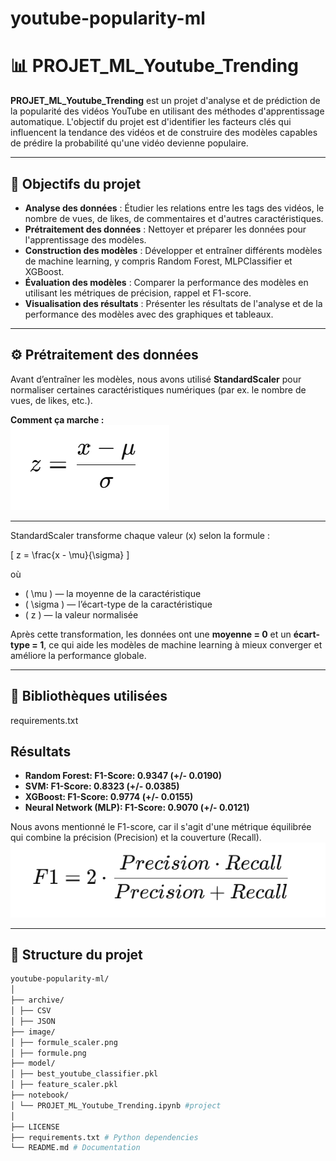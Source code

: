 # youtube-popularity-ml

# 📊 PROJET_ML_Youtube_Trending

**PROJET_ML_Youtube_Trending** est un projet d'analyse et de prédiction de la popularité des vidéos YouTube en utilisant des méthodes d'apprentissage automatique. L'objectif du projet est d'identifier les facteurs clés qui influencent la tendance des vidéos et de construire des modèles capables de prédire la probabilité qu'une vidéo devienne populaire.

---

## 🧠 Objectifs du projet

- **Analyse des données** : Étudier les relations entre les tags des vidéos, le nombre de vues, de likes, de commentaires et d'autres caractéristiques.  
- **Prétraitement des données** : Nettoyer et préparer les données pour l'apprentissage des modèles.  
- **Construction des modèles** : Développer et entraîner différents modèles de machine learning, y compris Random Forest, MLPClassifier et XGBoost.  
- **Évaluation des modèles** : Comparer la performance des modèles en utilisant les métriques de précision, rappel et F1-score.  
- **Visualisation des résultats** : Présenter les résultats de l'analyse et de la performance des modèles avec des graphiques et tableaux.  

---

## ⚙️ Prétraitement des données  

Avant d’entraîner les modèles, nous avons utilisé **StandardScaler** pour normaliser certaines caractéristiques numériques (par ex. le nombre de vues, de likes, etc.).  

**Comment ça marche :**  
![Formule Scaler](image/formule_scaler.png)

---

StandardScaler transforme chaque valeur \(x\) selon la formule :  

\[
z = \frac{x - \mu}{\sigma}
\]

où  
- \( \mu \) — la moyenne de la caractéristique  
- \( \sigma \) — l’écart-type de la caractéristique  
- \( z \) — la valeur normalisée  

Après cette transformation, les données ont une **moyenne = 0** et un **écart-type = 1**, ce qui aide les modèles de machine learning à mieux converger et améliore la performance globale.  

---

## 📌 Bibliothèques utilisées

requirements.txt  

## Résultats

- **Random Forest: F1-Score: 0.9347 (+/- 0.0190)**  
- **SVM: F1-Score: 0.8323 (+/- 0.0385)**  
- **XGBoost: F1-Score: 0.9774 (+/- 0.0155)**  
- **Neural Network (MLP): F1-Score: 0.9070 (+/- 0.0121)**  

Nous avons mentionné le F1-score, car il s'agit d'une métrique équilibrée qui combine la précision (Precision) et la couverture (Recall).  
![Formule Score](image/formule.png)

---

## 📂 Structure du projet

```bash
youtube-popularity-ml/
│
├── archive/
│ ├── CSV
│ ├── JSON
├── image/ 
│ ├── formule_scaler.png
│ ├── formule.png
├── model/                                            
│ ├── best_youtube_classifier.pkl
│ ├── feature_scaler.pkl
├── notebook/
│ └── PROJET_ML_Youtube_Trending.ipynb #project
│
├── LICENSE
├── requirements.txt # Python dependencies
└── README.md # Documentation
```